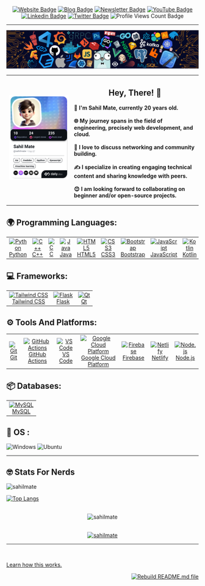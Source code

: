 <div align="center">
<p><a href="https://sahilmate.github.io/js-portfolio-site/"><img src="https://img.shields.io/badge/-Website-3B7EBF?style=for-the-badge&amp;logo=amp&amp;logoColor=white" alt="Website Badge"></a> <a href="https://medium.com/@sahilmate"><img src="https://img.shields.io/badge/-Blog-3B7EBF?style=for-the-badge&amp;logo=Hashnode&amp;logoColor=white" alt="Blog Badge"></a> <a href="soon"><img src="https://img.shields.io/badge/-Newsletter-3B7EBF?style=for-the-badge&amp;logo=Substack&amp;logoColor=white" alt="Newsletter Badge"></a> <a href="https://youtube.com/@sahiilmate"><img src="https://img.shields.io/badge/-Youtube-3B7EBF?style=for-the-badge&amp;logo=Youtube&amp;logoColor=white" alt="YouTube Badge"></a> <a href="https://www.linkedin.com/in/sahil-mate"><img src="https://img.shields.io/badge/-LinkedIn-3B7EBF?style=for-the-badge&amp;logo=Linkedin&amp;logoColor=white" alt="Linkedin Badge"></a> <a href="https://twitter.com/sahiilmate"><img src="https://img.shields.io/badge/-@sahilmate-3B7EBF?style=for-the-badge&amp;logo=x&amp;logoColor=white" alt="Twitter Badge"></a> <img src="https://komarev.com/ghpvc/?username=sahilmate&amp;style=for-the-badge" alt="Profile Views Count Badge"></p>
</div>
<hr>
  
<p align="center">
  <img src="https://github.com/sahilmate/sahilmate/blob/main/githubreadme.png" alt="Github ReadMe Image" style="max-width: 100%;">
</p>



| <a href="https://app.daily.dev/sahilmate"><img src="./devcard.png" width="356" alt="Sahil Mate's Dev Card"/></a> | **<h2> Hey, There! 👋 </h2>** <div align="left"> 🚀 I'm Sahil Mate, currently 20 years old. <br> <br> 🌐 My journey spans in the field of engineering, precisely web development, and cloud.<br> <br> 🔧 I love to discuss networking and community building.<br> <br> ✍️ I specialize in creating engaging technical content and sharing knowledge with peers.<br> <br>😊 I am looking forward to collaborating on beginner and/or open-source projects. </div> <!-- <img src="https://github.com/sahilmate/sahilmate/blob/main/NUX_Octodex.gif" width="100" height="100"> --> </div> |
|---|---|

<hr>
<p align="left">
  
## 🌍 Programming Languages:

<table>
  <tr>
    <td align="center">
      <a href="#"><img src="https://skillicons.dev/icons?i=py&theme=dark" alt="Python" width="40" height="40"/><br>Python</a>
    </td>
    <td align="center">
      <a href="#"><img src="https://skillicons.dev/icons?i=cpp&theme=dark" alt="C++" width="40" height="40"/><br>C++</a>
    </td>
    <td align="center">
      <a href="#"><img src="https://skillicons.dev/icons?i=c&theme=dark" alt="C" width="40" height="40"/><br>C</a>
    </td>
    <td align="center">
      <a href="#"><img src="https://skillicons.dev/icons?i=java&theme=dark" alt="Java" width="40" height="40"/><br>Java</a>
    </td>
    <td align="center">
      <a href="#"><img src="https://skillicons.dev/icons?i=html&theme=dark" alt="HTML5" width="40" height="40"/><br>HTML5</a>
    </td>
    <td align="center">
      <a href="#"><img src="https://skillicons.dev/icons?i=css&theme=dark" alt="CSS3" width="40" height="40"/><br>CSS3</a>
    </td>
    <td align="center">
      <a href="#"><img src="https://skillicons.dev/icons?i=bootstrap&theme=dark" alt="Bootstrap" width="40" height="40"/><br>Bootstrap</a>
    </td>
    <td align="center">
      <a href="#"><img src="https://skillicons.dev/icons?i=js&theme=dark" alt="JavaScript" width="40" height="40"/><br>JavaScript</a>
    </td>
    <td align="center">
      <a href="#"><img src="https://skillicons.dev/icons?i=kotlin&theme=dark" alt="Kotlin" width="40" height="40"/><br>Kotlin</a>
    </td>
  </tr>
</table>

## 💻 Frameworks:

<table>
  <tr>
    <td align="center">
      <a href="#"><img src="https://skillicons.dev/icons?i=tailwind&theme=dark" alt="Tailwind CSS" width="40" height="40"/><br>Tailwind CSS</a>
    </td>
    <td align="center">
      <a href="#"><img src="https://skillicons.dev/icons?i=flask&theme=dark" alt="Flask" width="40" height="40"/><br>Flask</a>
    </td>
    <td align="center">
      <a href="#"><img src="https://skillicons.dev/icons?i=qt&theme=dark" alt="Qt" width="40" height="40"/><br>Qt</a>
    </td>
  </tr>
</table>

## ⚙️ Tools And Platforms:

<table>
  <tr>
    <td align="center">
      <a href="#"><img src="https://skillicons.dev/icons?i=git&theme=dark" alt="Git" width="40" height="40"/><br>Git</a>
    </td>
    <td align="center">
      <a href="#"><img src="https://skillicons.dev/icons?i=githubactions&theme=dark" alt="GitHub Actions" width="40" height="40"/><br>GitHub Actions</a>
    </td>
    <td align="center">
      <a href="#"><img src="https://skillicons.dev/icons?i=vscode&theme=dark" alt="VS Code" width="40" height="40"/><br>VS Code</a>
    </td>
    <td align="center">
      <a href="#"><img src="https://skillicons.dev/icons?i=gcp&theme=dark" alt="Google Cloud Platform" width="40" height="40"/><br>Google Cloud Platform</a>
    </td>
    <td align="center">
      <a href="#"><img src="https://skillicons.dev/icons?i=firebase&theme=dark" alt="Firebase" width="40" height="40"/><br>Firebase</a>
    </td>
    <td align="center">
      <a href="#"><img src="https://skillicons.dev/icons?i=netlify&theme=dark" alt="Netlify" width="40" height="40"/><br>Netlify</a>
    </td>
    <td align="center">
      <a href="#"><img src="https://skillicons.dev/icons?i=nodejs&theme=dark" alt="Node.js" width="40" height="40"/><br>Node.js</a>
    </td>
  </tr>
</table>

## 📦 Databases:

<table>
  <tr>
    <td align="center">
      <a href="#"><img src="https://skillicons.dev/icons?i=mysql&theme=dark" alt="MySQL" width="40" height="40"/><br>MySQL</a>
    </td>
  </tr>
</table>



  ## 🔧 OS :
  ![Windows](https://img.shields.io/badge/Windows-0078D6?style=for-the-badge&logo=windows&logoColor=white)
  ![Ubuntu](https://img.shields.io/badge/Ubuntu-E95420?style=for-the-badge&logo=ubuntu&logoColor=white)
 
</p>  
<hr>

## 🤓 Stats For Nerds 
<!-- <p><a href="https://github.com/sahilmate/sahilmate#gh-dark-mode-only"><img src="https://github-readme-stats.vercel.app/api?username=sahilmate&amp;show_icons=true&amp;hide_border=true&amp;include_all_commits=true&amp;card_width=600&amp;custom_title=GitHub%20Contribution%20Stats&amp;title_color=ff6e96&amp;text_color=f8f8f2&amp;icon_color=79dafa&amp;hide=contribs&amp;show=reviews,prs_merged,prs_merged_percentage&amp;theme=dracula#gh-dark-mode-only" alt="GitHub-Stats-Card-Dark"></a></p> -->

 <p> <img align="left" src="https://github-readme-stats.vercel.app/api?username=sahilmate&show_icons=true&locale=en&theme=dracula" alt="sahilmate" /></p> 

<br>
<!-- <p> <a href="https://github.com/sahilmate/sahilmate#gh-dark-mode-only"><img src="https://github-readme-stats.vercel.app/api?username=sahilmate&amp;show_icons=true&amp;hide_border=true&amp;include_all_commits=true&amp;card_width=600&amp;custom_title=GitHub%20Contribution%20Stats&amp;title_color=ff6e96&amp;text_color=f8f8f2&amp;icon_color=79dafa&amp;hide=contribs&amp;show=reviews,prs_merged,prs_merged_percentage&amp;theme=dracula#gh-light-mode-only" alt="GitHub-Stats-Card-Light"></a></p> -->


<!-- <p><img align="left" src="https://github-readme-stats.vercel.app/api/top-langs?username=sahilmate&show_icons=true&locale=en&layout=compact" alt="sahilmate" /></p> -->

 [![Top Langs](https://github-readme-stats.vercel.app/api/top-langs/?username=sahilmate&layout=compact&theme=dracula&url=https://raw.githubusercontent.com/sahilmate/sahilmate/main/facts.txt)](https://github.com/sahilmate/sahilmate) 
 <!-- <p> <img align="right" src="https://github.com/sahilmate/sahilmate/blob/main/spidertocat.png" width=200 height=200 </p> -->


<!-- <p align="left"> <img src="https://komarev.com/ghpvc/?username=sahilmate&label=Profile%20views&color=0e75b6&style=flat" alt="sahilmate" /> </p> -->

<br>
<div align = "center"> <img  src="https://github-readme-streak-stats.herokuapp.com/?user=sahilmate&theme=dark" alt="sahilmate" /> </div>
<br>
<p align="center"> <a href="https://github.com/ryo-ma/github-profile-trophy"><img src="https://github-profile-trophy.vercel.app/?username=sahilmate&theme=darkhub" alt="sahilmate" /></a> </p>

<hr>

<!-- <img align="right" src="https://github.com/sahilmate/sahilmate/blob/main/daftpunktocat-thomas.gif" width=150 height=150>

[![Readme Quotes](https://quotes-github-readme.vercel.app/api?type=horizontal&theme=monokai&quote=When%20Life%20gives%20you%20lemonades%2C%20make%20lemons%2C%20Life%20will%20be%20like%20WHAAT
)](https://github.com/sahilmate) -->




<br>

<!--
<hr>
<h2>Highlights</h2>
  <details>
  <summary>OSS Projects</summary>
  <br />
  Here are some of the other projects you might want to check out that are not pinned:
  <br />
<br />
  <ul><li><a href=https://github.com/sahilmate/sahilmate target="_blank" rel="noopener noreferrer">sahilmate/sahilmate</a> (<b>0</b> ✨ and <b>0</b> 🍴): Config files for my GitHub profile.</li><li><a href=https://github.com/sahilmate/medplum target="_blank" rel="noopener noreferrer">sahilmate/medplum</a> (<b>0</b> ✨ and <b>0</b> 🍴): Medplum is a healthcare platform that helps you quickly develop high-quality compliant applications.</li>
<li>More coming soon :).</li>
</ul>
  </details>
  <details>
  <summary>OSS Learning Materials</summary>
  <br />
  Here are some of the unique-styled workshop materials you can use to learn key concepts at your own pace:
  <br />
<br />
  <ul><li><a href=https://github.com/sahilmate/public-apis target="_blank" rel="noopener noreferrer">sahilmate/public-apis</a> (<b>0</b> ✨ and <b>0</b> 🍴): A collective list of free APIs</li><li><a href=https://github.com/sahilmate/free-programming-books target="_blank" rel="noopener noreferrer">sahilmate/free-programming-books</a> (<b>0</b> ✨ and <b>0</b> 🍴): :books: Freely available programming books</li>
<li>More coming soon :).</li>
</ul>
  </details>
  <details>
  <summary>Recent Blogposts</summary>
  <br />
  <p>RSS feed not available for this section.</p>
  </details>
  <details>
  <summary>Recent Newsletters</summary>
  <br />
  <p>RSS feed not available for this section.</p>
  </details>
  <details>
  <summary>Quick Tips</summary>
<ul>
<li>
<p>💬 How to reach me: DM <a href="https://twitter.com/sahiilmate">@sahiilmate</a> on Twitter.</p>
</li>
<li>
<p>📬 Where to find me: Connect on <a href="https://www.linkedin.com/in/sahil-mate">LinkedIn</a>.</p>
</li>
<li>
<p>📖 Book recommendations: &quot;The Alchemist&quot; by Paulo Coelho</p>
</li>
<li>
<p>💙 Fun fact: &quot;I'm fluent in four languages and currently learning my fifth. It's like adding new colors to my communication palette.&quot;</p>
</li>
</ul>
  </details>
<hr> -->

<!-- <p><a href="https://github.com/anuraghazra/github-readme-stats">Learn how this works.</a> <a href="https://github.com/sahilmate/sahilmate/actions/workflows/main.yml"><img src="https://github.com/sahilmate/sahilmate/actions/workflows/main.yml/badge.svg" align="right" alt="Rebuild README.md file"></a></p> -->

<p>
  <a href="https://github.com/anuraghazra/github-readme-stats">Learn how this works.</a>
</p>

<p align="right">
  <a href="https://github.com/sahilmate/sahilmate/actions/workflows/main.yml">
    <img src="https://github.com/sahilmate/sahilmate/actions/workflows/main.yml/badge.svg" alt="Rebuild README.md file">
  </a>
</p>

<!-- ![GitHub Actions Workflow Status](https://img.shields.io/github/actions/workflow/status/sahilmate/sahilmate/main.yml) -->



